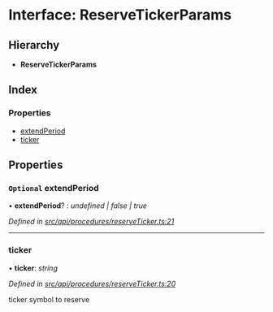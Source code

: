 # Interface: ReserveTickerParams

## Hierarchy

* **ReserveTickerParams**

## Index

### Properties

* [extendPeriod](reservetickerparams.md#optional-extendperiod)
* [ticker](reservetickerparams.md#ticker)

## Properties

### `Optional` extendPeriod

• **extendPeriod**? : *undefined | false | true*

*Defined in [src/api/procedures/reserveTicker.ts:21](https://github.com/PolymathNetwork/polymesh-sdk/blob/bf2b7a12/src/api/procedures/reserveTicker.ts#L21)*

___

###  ticker

• **ticker**: *string*

*Defined in [src/api/procedures/reserveTicker.ts:20](https://github.com/PolymathNetwork/polymesh-sdk/blob/bf2b7a12/src/api/procedures/reserveTicker.ts#L20)*

ticker symbol to reserve
